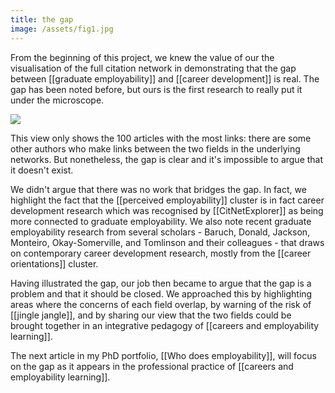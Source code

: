 ```yaml
---
title: the gap
image: /assets/fig1.jpg
--- 
```


From the beginning of this project, we knew the value of our the visualisation of the full citation network in demonstrating that the gap between [[graduate employability]] and [[career development]] is real.  The gap has been noted before, but ours is the first research to really put it under the microscope. 

![]({{page.image}})

This view only shows the 100 articles with the most links: there are some other authors who make links between the two fields in the underlying networks. But nonetheless, the gap is clear and it's impossible to argue that it doesn't exist. 

We didn't argue that there was no work that bridges the gap. In fact, we highlight the fact that  the [[perceived employability]] cluster is in fact career development research which was recognised by [[CitNetExplorer]] as being more connected to graduate employability. We also note recent graduate employability research from several scholars - Baruch, Donald, Jackson, Monteiro, Okay-Somerville, and Tomlinson and their colleagues - that draws on contemporary career development research, mostly from the [[career orientations]] cluster. 

Having illustrated the gap, our job then became to argue that the gap is a problem and that it should be closed. We approached this by highlighting areas where the concerns of each field overlap, by warning of the risk of [[jingle jangle]], and by sharing our view that the two fields could be brought together in an integrative pedagogy of [[careers and employability learning]]. 

The next article in my PhD portfolio, [[Who does employability]], will focus on the gap as it appears in the professional practice of [[careers and employability learning]]. 